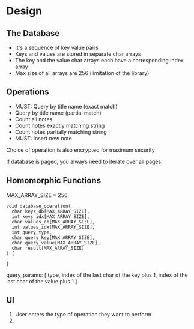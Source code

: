 # Design

## The Database
- It's a sequence of key value pairs
- Keys and values are stored in separate char arrays
- The key and the value char arrays each have a corresponding index array
- Max size of all arrays are 256 (limitation of the library)

## Operations
- MUST: Query by title name (exact match)
- Query by title name (partial match)
- Count all notes
- Count notes exactly matching string 
- Count notes partially matching string 
- MUST: Insert new note

Choice of operation is also encrypted for maximum security

If database is paged, you always need to iterate over all pages.

## Homomorphic Functions
MAX_ARRAY_SIZE = 256;
```
void database_operation(
  char keys_db[MAX_ARRAY_SIZE], 
  int keys_idx[MAX_ARRAY_SIZE], 
  char values_db[MAX_ARRAY_SIZE], 
  int values_idx[MAX_ARRAY_SIZE], 
  int query_type, 
  char query_key[MAX_ARRAY_SIZE], 
  char query_value[MAX_ARRAY_SIZE], 
  char result[MAX_ARRAY_SIZE]
) {

}
```

query_params:
[
  type,
  index of the last char of the key plus 1,
  index of the last char of the value plus 1
]

## UI
1) User enters the type of operation they want to perform
2) 